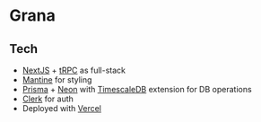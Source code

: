 # Grana

## Tech

- [NextJS](https://nextjs.org/) + [tRPC](https://trpc.io/) as full-stack
- [Mantine](https://mantine.dev/) for styling
- [Prisma](https://www.prisma.io/) + [Neon](https://neon.tech/) with [TimescaleDB](https://www.timescale.com/) extension for DB operations
- [Clerk](https://clerk.com/) for auth
- Deployed with [Vercel](https://vercel.com/)
